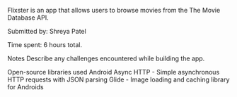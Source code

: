 Flixster is an app that allows users to browse movies from the The Movie Database API.

Submitted by: Shreya Patel

Time spent: 6 hours total.



Notes
Describe any challenges encountered while building the app.

Open-source libraries used
Android Async HTTP - Simple asynchronous HTTP requests with JSON parsing
Glide - Image loading and caching library for Androids
